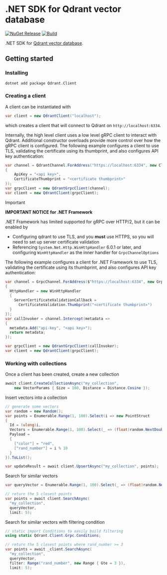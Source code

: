 # .NET SDK for Qdrant vector database

[![NuGet Release][Qdrant-image]][Qdrant-nuget-url]
[![Build](https://github.com/qdrant/qdrant-dotnet/actions/workflows/test.yml/badge.svg)](https://github.com/qdrant/qdrant-dotnet/actions/workflows/test.yml)

.NET SDK for [Qdrant vector database](https://qdrant.tech/).

## Getting started

### Installing

```sh
dotnet add package Qdrant.Client
```

### Creating a client

A client can be instantiated with

```csharp
var client = new QdrantClient("localhost");
```

which creates a client that will connect to Qdrant on `http://localhost:6334`.

Internally, the high level client uses a low level gRPC client to interact with Qdrant.
Additional constructor overloads provide more control over how the gRPC client is
configured. The following example configures a client to use TLS, validating the 
certificate using its thumbprint, and also configures API key authentication:

```csharp
var channel = QdrantChannel.ForAddress("https://localhost:6334", new ClientConfiguration
{
    ApiKey = "<api key>",
    CertificateThumbprint = "<certificate thumbprint>"
});
var grpcClient = new QdrantGrpcClient(channel);
var client = new QdrantClient(grpcClient);
```

> [!IMPORTANT]
> **IMPORTANT NOTICE for .NET Framework**
>
> .NET Framework has limited supported for gRPC over HTTP/2, but it can be enabled by
> 
> - Configuring qdrant to use TLS, and you **must** use HTTPS, so you will need to set up 
> server certificate validation
> - Referencing `System.Net.Http.WinHttpHandler` 6.0.1 or later, and configuring 
> `WinHttpHandler` as the inner handler for `GrpcChannelOptions`
>
> The following example configures a client for .NET Framework to use TLS, validating 
> the certificate using its thumbprint, and also configures API key authentication:
>
> ```csharp
> var channel = GrpcChannel.ForAddress($"https://localhost:6334", new GrpcChannelOptions
> {
>   HttpHandler = new WinHttpHandler
>   {
>     ServerCertificateValidationCallback =
>       CertificateValidation.Thumbprint("<certificate thumbprint>")
>   }
> });
> var callInvoker = channel.Intercept(metadata =>
> {
>   metadata.Add("api-key", "<api key>");
>   return metadata;
> });
>
> var grpcClient = new QdrantGrpcClient(callInvoker);
> var client = new QdrantClient(grpcClient);
> ```

### Working with collections

Once a client has been created, create a new collection

```csharp
await client.CreateCollectionAsync("my_collection", 
    new VectorParams { Size = 100, Distance = Distance.Cosine });
```

Insert vectors into a collection

```csharp
// generate some vectors
var random = new Random();
var points = Enumerable.Range(1, 100).Select(i => new PointStruct
{
  Id = (ulong)i,
  Vectors = Enumerable.Range(1, 100).Select(_ => (float)random.NextDouble()).ToArray(),
  Payload = 
  { 
    ["color"] = "red", 
    ["rand_number"] = i % 10 
  }
}).ToList();

var updateResult = await client.UpsertAsync("my_collection", points);
```

Search for similar vectors

```csharp
var queryVector = Enumerable.Range(1, 100).Select(_ => (float)random.NextDouble()).ToArray();

// return the 5 closest points
var points = await client.SearchAsync(
  "my_collection",
  queryVector,
  limit: 5);
```

Search for similar vectors with filtering condition

```csharp
// static import Conditions to easily build filtering
using static Qdrant.Client.Grpc.Conditions;

// return the 5 closest points where rand_number >= 3
var points = await _client.SearchAsync(
  "my_collection",
  queryVector,
  filter: Range("rand_number", new Range { Gte = 3 }),
  limit: 5);
```

[Qdrant-nuget-url]:https://www.nuget.org/packages/Qdrant.Client/
[Qdrant-image]:
https://img.shields.io/nuget/v/Qdrant.Client.svg
